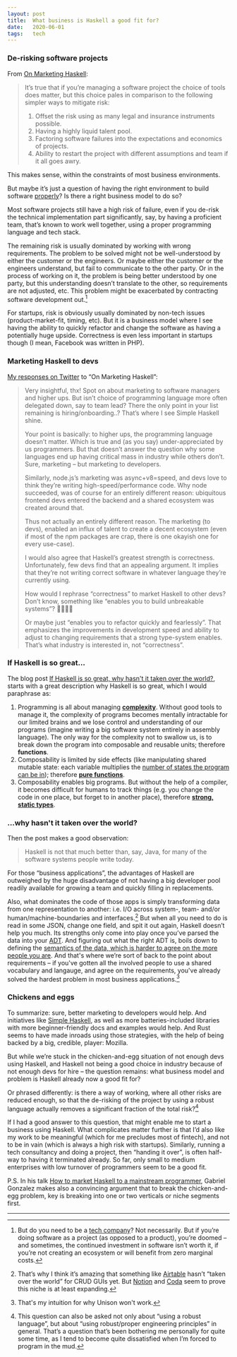 ```yaml
---
layout: post
title:  What business is Haskell a good fit for?
date:   2020-06-01
tags:   tech
---
```


###  De-risking software projects

From [On Marketing Haskell](https://www.stephendiehl.com/posts/marketing.html):

> It’s true that if you’re managing a software project the choice of tools does matter, but this choice pales in comparison to the following simpler ways to mitigate risk:
>
> 1. Offset the risk using as many legal and insurance instruments possible.
> 2. Having a highly liquid talent pool.
> 3. Factoring software failures into the expectations and economics of projects.
> 4. Ability to restart the project with different assumptions and team if it all goes awry.

This makes sense, within the constraints of most business environments.

But maybe it’s just a question of having the right environment to build software [properly](/blog/2014/04/28/Good-Design.html)? Is there a right business model to do so?

Most software projects still have a high risk of failure, even if you de-risk the technical implementation part significantly, say, by having a proficient team, that’s known to work well together, using a proper programming language and tech stack.

The remaining risk is usually dominated by working with wrong requirements. The problem to be solved might not be well-understood by either the customer or the engineers. Or maybe either the customer or the engineers understand, but fail to communicate to the other party. Or in the process of working on it, the problem is being better understood by one party, but this understanding doesn’t translate to the other, so requirements are not adjusted, etc. This problem might be exacerbated by contracting software development out.[^1]

For startups, risk is obviously usually dominated by non-tech issues (product-market-fit, timing, etc). But it is a business model where I see having the ability to quickly refactor and change the software as having a potentially huge upside. Correctness is even less important in startups though (I mean, Facebook was written in PHP).

### Marketing Haskell to devs

[My responses on Twitter](https://twitter.com/mb2100/status/1267124635516182529) to “On Marketing Haskell”:

> Very insightful, thx! Spot on about marketing to software managers and higher ups. But isn’t choice of programming language more often delegated down, say to team lead? There the only point in your list remaining is hiring/onboarding..? That’s where I see Simple Haskell shine.
>
> Your point is basically: to higher ups, the programming language doesn’t matter. Which is true and (as you say) under-appreciated by us programmers. But that doesn’t answer the question why some languages end up having critical mass in industry while others don’t. Sure, marketing – but marketing to developers.
>
> Similarly, node.js’s marketing was async+v8=speed, and devs love to think they’re writing high-speed/performance code. Why node succeeded, was of course for an entirely different reason: ubiquitous frontend devs entered the backend and a shared ecosystem was created around that.
>
> Thus not actually an entirely different reason. The marketing (to devs), enabled an influx of talent to create a decent ecosystem (even if most of the npm packages are crap, there is one okayish one for every use-case).
>
> I would also agree that Haskell’s greatest strength is correctness. Unfortunately, few devs find that an appealing argument. It implies that they’re not writing correct software in whatever language they’re currently using.
> 
> How would I rephrase “correctness” to market Haskell to other devs? Don’t know, something like “enables you to build unbreakable systems”? 🤷🏾‍♂️😁
> 
> Or maybe just “enables you to refactor quickly and fearlessly”. That emphasizes the improvements in development speed and ability to adjust to changing requirements that a strong type-system enables. That’s what industry is interested in, not “correctness”.

### If Haskell is so great...

The blog post [If Haskell is so great, why hasn't it taken over the world?](https://pchiusano.github.io/2017-01-20/why-not-haskell.html), starts with a great description why Haskell is so great, which I would paraphrase as:

1. Programming is all about managing [**complexity**](http://curtclifton.net/papers/MoseleyMarks06a.pdf). Without good tools to manage it, the complexity of programs becomes mentally intractable for our limited brains and we lose control and understanding of our programs (imagine writing a big software system entirely in assembly language). The only way for the complexity not to swallow us, is to break down the program into composable and reusable units; therefore **functions**.
2. Composability is limited by side effects (like manipulating shared mutable state: each variable multiplies the [number of states the program can be in](https://twitter.com/paniczgodek/status/1269363651057799173)); therefore [**pure functions**](https://en.wikipedia.org/wiki/Pure_function).
3. Composability enables big programs. But without the help of a compiler, it becomes difficult for humans to track things (e.g. you change the code in one place, but forget to in another place), therefore [**strong, static types**](https://i.stack.imgur.com/9DkWM.png).

### ...why hasn't it taken over the world?

Then the post makes a good observation:

>  Haskell is not that much better than, say, Java, for many of the software systems people write today.

For those “business applications”, the advantages of Haskell are outweighed by the huge disadvantage of not having a big developer pool readily available for growing a team and quickly filling in replacements.

Also, what dominates the code of those apps is simply transforming data from one representation to another: i.e. I/O across system-, team- and/or human/machine-boundaries and interfaces.[^2] But when all you need to do is read in some JSON, change one field, and spit it out again, Haskell doesn’t help you much. Its strengths only come into play once you’ve parsed the data into your [ADT](https://en.wikipedia.org/wiki/Algebraic_data_type). And figuring out what the right ADT is, boils down to defining the [semantics of the data, which is harder to agree on the more people you are](/blog/2014/10/05/In-Search-of-Truth-for-Knowledge-based-Systems.html). And that's where we’re sort of back to the point about requirements – if you've gotten all the involved people to use a shared vocabulary and langauge, and agree on the requirements, you've already solved the hardest problem in most business applications.[^3]

### Chickens and eggs

To summarize: sure, better marketing to developers would help. And initiatives like [Simple Haskell](https://www.simplehaskell.org/), as well as more batteries-included libraries with more beginner-friendly docs and examples would help. And Rust seems to have made inroads using those strategies, with the help of being backed by a big, credible, player: Mozilla.

But while we’re stuck in the chicken-and-egg situation of not enough devs using Haskell, and Haskell not being a good choice in industry because of not enough devs for hire – the question remains: what business model and problem is Haskell already now a good fit for?

Or phrased differently: is there a way of working, where all other risks are reduced enough, so that the de-risking of the project by using a robust language actually removes a significant fraction of the total risk?[^4]

If I had a good answer to this question, that might enable me to start a business using Haskell. What complicates matter further is that I’d also like my work to be meaningful (which for me precludes most of fintech), and not to be in vain (which is always a high risk with startups). Similarly, running a tech consultancy and doing a project, then “handing it over”, is often half-way to having it terminated already. So far, only small to medium enterprises with low turnover of programmers seem to be a good fit.

P.S. In his talk [How to market Haskell to a mainstream programmer](https://www.youtube.com/watch?v=fNpsgTIpODA), Gabriel Gonzalez makes also a convincing argument that to break the chicken-and-egg problem, key is breaking into one or two verticals or niche segments first.


---

[^1]: But do you need to be a [tech company](https://stratechery.com/2019/what-is-a-tech-company/)? Not necessarily. But if you’re doing software as a project (as opposed to a product), you’re doomed – and sometimes, the continued investment in software isn’t worth it, if you’re not creating an ecosystem or will benefit from zero marginal costs.

[^2]: That’s why I think it’s amazing that something like [Airtable](https://airtable.com) hasn’t “taken over the world” for CRUD GUIs yet. But [Notion](https://www.notion.so/) and [Coda](https://coda.io/) seem to prove this niche is at least expanding.

[^3]: That's my intuition for why Unison won't work.

[^4]: This question can also be asked not only about “using a robust language”, but about “using robust/proper engineering principles” in general. That’s a question that’s been bothering me personally for quite some time, as I tend to become quite dissatisfied when I’m forced to program in the mud.

